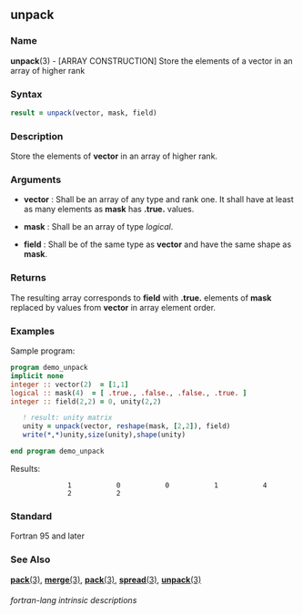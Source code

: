 ## unpack

### **Name**

**unpack**(3) - \[ARRAY CONSTRUCTION\] Store the elements of a vector in an array of higher rank

### **Syntax**

```fortran
result = unpack(vector, mask, field)
```

### **Description**

Store the elements of **vector** in an array of higher rank.

### **Arguments**

- **vector**
  : Shall be an array of any type and rank one. It shall have at least
  as many elements as **mask** has **.true.** values.

- **mask**
  : Shall be an array of type _logical_.

- **field**
  : Shall be of the same type as **vector** and have the same shape as **mask**.

### **Returns**

The resulting array corresponds to **field** with **.true.** elements of **mask**
replaced by values from **vector** in array element order.

### **Examples**

Sample program:

```fortran
program demo_unpack
implicit none
integer :: vector(2)  = [1,1]
logical :: mask(4)  = [ .true., .false., .false., .true. ]
integer :: field(2,2) = 0, unity(2,2)

   ! result: unity matrix
   unity = unpack(vector, reshape(mask, [2,2]), field)
   write(*,*)unity,size(unity),shape(unity)

end program demo_unpack
```

Results:

```text
              1           0           0           1           4
              2           2
```

### **Standard**

Fortran 95 and later

### **See Also**

[**pack**(3)](PACK),
[**merge**(3)](MERGE),
[**pack**(3)](PACK),
[**spread**(3)](SPREAD),
[**unpack**(3)](UNPACK)

###### fortran-lang intrinsic descriptions
